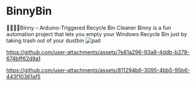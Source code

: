 # BinnyBin
 🤟🏻🤟🏻Binny – Arduino-Triggered Recycle Bin Cleaner  Binny is a fun automation project that lets you empty your Windows Recycle Bin just by taking trash out of your dustbin
![pait](https://github.com/user-attachments/assets/40be2180-1e77-45ca-9b8e-dde8ee6dedc0)


https://github.com/user-attachments/assets/7e81a296-93a8-4ddb-b278-674bff62d9a1



https://github.com/user-attachments/assets/811294b6-3095-4bb5-95b6-443f10361af5


